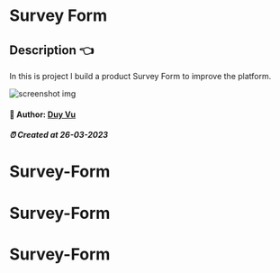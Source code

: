 # Survey Form

##  Description 👈

In this is project I build a product Survey Form to improve the platform.

<img src="./assets/imgs/Screenshot.jpg" alt="screenshot img" />


#### 🐳 Author: [Duy Vu](https://github.com/duyvuxx)

##### ⏰ Created at 26-03-2023

# Survey-Form
# Survey-Form
# Survey-Form
